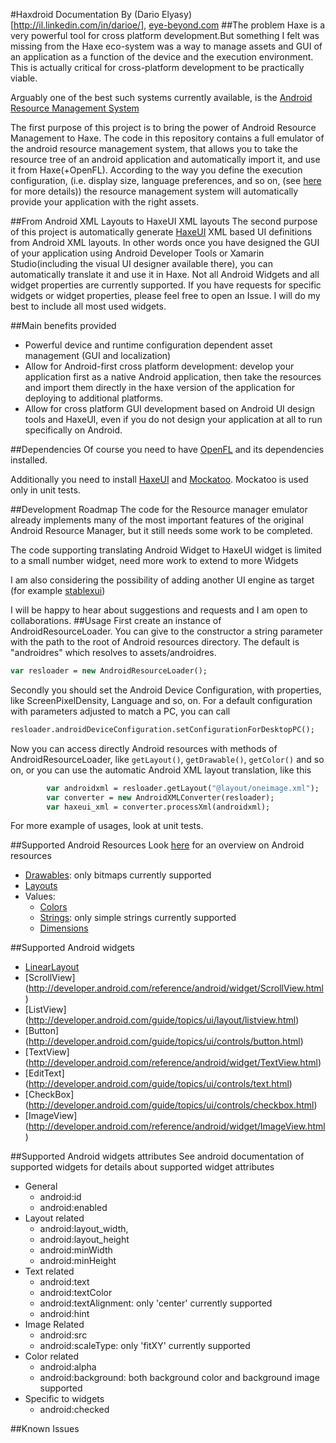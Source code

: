 #Haxdroid Documentation
By (Dario Elyasy)[http://il.linkedin.com/in/darioe/], [eye-beyond.com](http://eye-beyond.com)
##The problem
Haxe is a very powerful tool for cross platform development.But something I felt was missing from the Haxe eco-system was 
a way to manage assets and GUI of an application as a function of the device and the execution environment. This is actually critical for cross-platform 
development to be practically viable.

Arguably one of the best such systems currently available, is the [Android Resource Management System](http://developer.android.com/guide/topics/resources/overview.html)

The first purpose of this project is to bring the power of Android Resource Management to Haxe. The code in this repository contains a full emulator of the android resource management system,
that allows you to take the resource tree of an android application and automatically import it, and use it from Haxe(+OpenFL). According to the way you define the execution configuration, 
(i.e. display size, language preferences, and so on, (see [here](http://developer.android.com/guide/topics/resources/providing-resources.html) for more details)) the resource management 
system will automatically provide your application with the right assets.

##From Android XML Layouts to HaxeUI XML layouts
The second purpose of this project is automatically generate [HaxeUI](http://haxeui.org/) XML based UI definitions from Android XML layouts. In other words
once you have designed the GUI of your application using Android Developer Tools or Xamarin Studio(including the visual UI designer available there),
you can automatically translate it and use it in Haxe. Not all Android Widgets and all widget properties are currently supported. If you have requests for specific widgets or widget properties,
please feel free to open an Issue. I will do my best to include all most used widgets.


##Main benefits provided
- Powerful device and runtime configuration dependent asset management (GUI and localization)
- Allow for Android-first cross platform development: develop your application first as a native Android application, then take the resources and import them directly in the haxe version of the
 application for deploying to additional platforms.
- Allow for cross platform GUI development based on Android UI design tools and HaxeUI, even if you do not design your application at all to run specifically on Android.

##Dependencies
Of course you need to have [OpenFL](http://www.openfl.org/documentation/setup/install-haxe/) and its dependencies installed.

Additionally you need to install [HaxeUI](http://haxeui.org/download.jsp) and [Mockatoo](https://github.com/misprintt/mockatoo). Mockatoo is used only in unit tests. 

##Development Roadmap
The code for the Resource manager emulator already implements many of the most important features of the original Android Resource Manager, but it still needs some work to be completed.

The code supporting translating Android Widget to HaxeUI widget is limited to a small number widget, need more work to extend to more Widgets

I am also considering the possibility of adding another UI engine as target (for example [stablexui](https://github.com/RealyUniqueName/StablexUI))

I will be happy to hear about suggestions and requests and I am open to collaborations.
##Usage
First create an instance of AndroidResourceLoader. You can give to the constructor a string parameter with the path to the root of Android resources directory. The default is "androidres"
which resolves to assets/androidres.
```haxe
var resloader = new AndroidResourceLoader();
```
Secondly you should set the Android Device Configuration, with properties, like ScreenPixelDensity, Language and so, on. For a default configuration with parameters adjusted to match a PC, 
you can call 
```haxe
resloader.androidDeviceConfiguration.setConfigurationForDesktopPC();
```
Now you can access directly Android resources with methods of AndroidResourceLoader, like `getLayout()`, `getDrawable()`, `getColor()` and so on, or you can
use the automatic Android XML layout translation, like this
```haxe
		var androidxml = resloader.getLayout("@layout/oneimage.xml");
		var converter = new AndroidXMLConverter(resloader);
		var haxeui_xml = converter.processXml(androidxml);
```
For more example of usages, look at unit tests.

##Supported Android Resources
Look [here](http://developer.android.com/guide/topics/resources/providing-resources.html) for an overview on Android resources 
- [Drawables](http://developer.android.com/guide/topics/resources/drawable-resource.html):  only bitmaps currently supported
- [Layouts](http://developer.android.com/guide/topics/resources/layout-resource.html)
- Values:
	- [Colors](http://developer.android.com/guide/topics/resources/more-resources.html#Color)
	- [Strings](http://developer.android.com/guide/topics/resources/string-resource.html): only simple strings currently supported
	- [Dimensions](http://developer.android.com/guide/topics/resources/more-resources.html#Dimension)

##Supported Android widgets
- [LinearLayout](http://developer.android.com/guide/topics/ui/layout/linear.html)
- [ScrollView] (http://developer.android.com/reference/android/widget/ScrollView.html)
- [ListView] (http://developer.android.com/guide/topics/ui/layout/listview.html)
- [Button] (http://developer.android.com/guide/topics/ui/controls/button.html)
- [TextView] (http://developer.android.com/reference/android/widget/TextView.html)
- [EditText] (http://developer.android.com/guide/topics/ui/controls/text.html)
- [CheckBox] (http://developer.android.com/guide/topics/ui/controls/checkbox.html)
- [ImageView] (http://developer.android.com/reference/android/widget/ImageView.html)


##Supported Android widgets attributes
See android documentation of supported widgets for details about supported widget attributes
- General
	- android:id
	- android:enabled
- Layout related
	- android:layout_width,
	- android:layout_height
	- android:minWidth
	- android:minHeight
- Text related
	- android:text
	- android:textColor
	- android:textAlignment: only 'center' currently supported
	- android:hint
- Image Related	
	- android:src
	- android:scaleType: only 'fitXY' currently supported
- Color related
	- android:alpha
	- android:background: both background color and background image supported
- Specific to widgets
	- android:checked

##Known Issues
